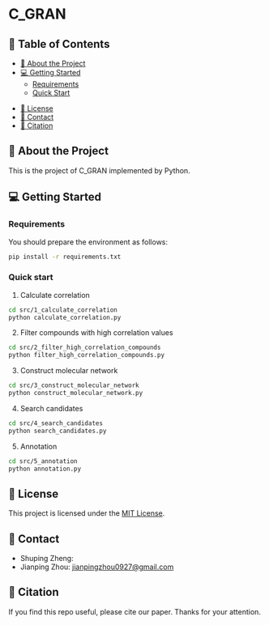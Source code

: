 # C_GRAN

##  📗 Table of Contents

- [📖 About the Project](#about-project)
- [💻 Getting Started](#getting-started)
  - [Requirements](#requirements)
  - [Quick Start](#quick-start)
  <!-- - [Install](#install) -->
  <!-- - [Usage](#usage) -->
  <!-- - [Run tests](#run-tests) -->
  <!-- - [Deployment](#deployment) -->
<!-- - [🤝 Contributing](#contributing) -->
- [📝 License](#license)
- [👥 Contact](#contact)
- [🔗 Citation](#citation)
<!-- - [🙏 Acknowledgements](#acknowledgements) -->

## 📖 About the Project <a name="about-project"></a>
This is the project of C_GRAN implemented by Python.

## 💻 Getting Started <a name="getting-started"></a>


### Requirements <a name="requirements"></a>

You should prepare the environment as follows:
```sh
pip install -r requirements.txt
```

### Quick start <a name="quick-start"></a>

1. Calculate correlation
```sh
cd src/1_calculate_correlation
python calculate_correlation.py
```

2. Filter compounds with high correlation values
```sh
cd src/2_filter_high_correlation_compounds
python filter_high_correlation_compounds.py
```

3. Construct molecular network
```sh
cd src/3_construct_molecular_network
python construct_molecular_network.py
```


4. Search candidates
```sh
cd src/4_search_candidates
python search_candidates.py
```

5. Annotation
```sh
cd src/5_annotation
python annotation.py
```

<!-- <p align="right">(<a href="#readme-top">back to top</a>)</p> -->


## 📝 License <a name="license"></a>

This project is licensed under the [MIT License](LICENSE).

<!-- <p align="right">(<a href="#readme-top">back to top</a>)</p> -->



## 👥 Contact <a name="contact"></a>

- Shuping Zheng: 
- Jianping Zhou: jianpingzhou0927@gmail.com


<!-- <p align="right">(<a href="#readme-top">back to top</a>)</p> -->


## 🔗 Citation <a name="citation"></a>

If you find this repo useful, please cite our paper. Thanks for your attention.

<!-- ```
@inproceedings{zhou2024mtsci,
  title={MTSCI: A Conditional Diffusion Model for Multivariate Time Series Consistent Imputation},
  author={Zhou, Jianping and Li, Junhao and Zheng, Guanjie and Wang, Xinbing and Zhou, Chenghu},
  booktitle={Proceedings of the 33rd ACM International Conference on Information and Knowledge Management},
  pages={3474--3483},
  year={2024}
}
``` -->